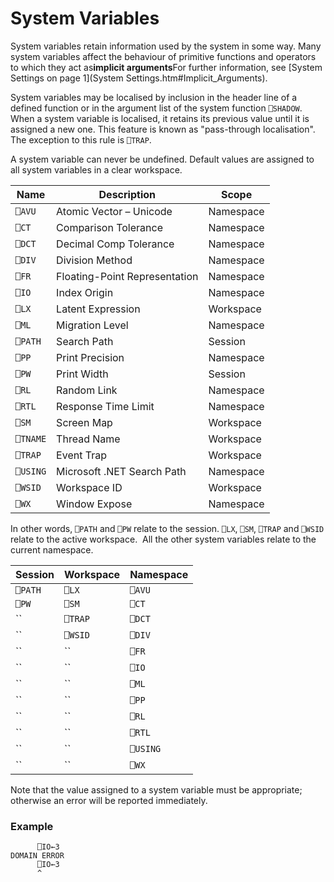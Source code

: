 # System Variables

System variables retain information used by the system in some way. Many system variables affect the behaviour of primitive functions and operators to which they act as**implicit arguments**For further information, see [System Settings on page 1](System Settings.htm#Implicit_Arguments).

System variables may be localised by inclusion in the header line of a defined function or in the argument list of the system function `⎕SHADOW`. When a system variable is localised, it retains its previous value until it is assigned a new one. This feature is known as "pass-through localisation".  The exception to this rule is `⎕TRAP`.

A system variable can never be undefined. Default values are assigned to all system variables in a clear workspace.

| Name | Description | Scope |
| --- | --- | ---  |
| `⎕AVU` | Atomic Vector – Unicode | Namespace |
| `⎕CT` | Comparison Tolerance | Namespace |
| `⎕DCT` | Decimal Comp Tolerance | Namespace |
| `⎕DIV` | Division Method | Namespace |
| `⎕FR` | Floating-Point Representation | Namespace |
| `⎕IO` | Index Origin | Namespace |
| `⎕LX` | Latent Expression | Workspace |
| `⎕ML` | Migration Level | Namespace |
| `⎕PATH` | Search Path | Session |
| `⎕PP` | Print Precision | Namespace |
| `⎕PW` | Print Width | Session |
| `⎕RL` | Random Link | Namespace |
| `⎕RTL` | Response Time Limit | Namespace |
| `⎕SM` | Screen Map | Workspace |
| `⎕TNAME` | Thread Name | Workspace |
| `⎕TRAP` | Event Trap | Workspace |
| `⎕USING` | Microsoft .NET Search Path | Namespace |
| `⎕WSID` | Workspace ID | Workspace |
| `⎕WX` | Window Expose | Namespace |

In other words,  `⎕PATH` and `⎕PW` relate to the session.  `⎕LX`, `⎕SM`, `⎕TRAP` and `⎕WSID` relate to the active workspace.  All the other system variables relate to the current namespace.

| Session | Workspace | Namespace |
| --- | --- | ---  |
| `⎕PATH` | `⎕LX` | `⎕AVU` |
| `⎕PW` | `⎕SM` | `⎕CT` |
| `` | `⎕TRAP` | `⎕DCT` |
| `` | `⎕WSID` | `⎕DIV` |
| `` | `` | `⎕FR` |
| `` | `` | `⎕IO` |
| `` | `` | `⎕ML` |
| `` | `` | `⎕PP` |
| `` | `` | `⎕RL` |
| `` | `` | `⎕RTL` |
| `` | `` | `⎕USING` |
| `` | `` | `⎕WX` |

Note that the value assigned to a system variable must be appropriate; otherwise an error will be reported immediately.

### Example
```apl
      ⎕IO←3
DOMAIN ERROR
      ⎕IO←3
      ^
```
